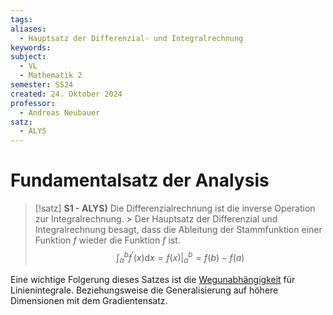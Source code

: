 ```yaml
---
tags: 
aliases:
  - Hauptsatz der Differenzial- und Integralrechnung
keywords: 
subject:
  - VL
  - Mathematik 2
semester: SS24
created: 24. Oktober 2024
professor:
  - Andreas Neubauer
satz:
  - ALYS
---
```

 

# Fundamentalsatz der Analysis

> [!satz] **S1 - ALYS)** Die Differenzialrechnung ist die inverse Operation zur Integralrechnung.
    > Der Hauptsatz der Differenzial und Integralrechnung besagt, dass die Ableitung der Stammfunktion einer Funktion $f$ wieder die Funktion $f$ ist. 
> $$\int_a^b f^{\prime}(x) \mathrm{d} x=f(x)\Bigg|_a ^b=f(b)-f(a) $$

Eine wichtige Folgerung dieses Satzes ist die [Wegunabhängigkeit](Wegunabhängig.md) für Linienintegrale. Beziehungsweise die Generalisierung auf höhere Dimensionen mit dem Gradientensatz.
